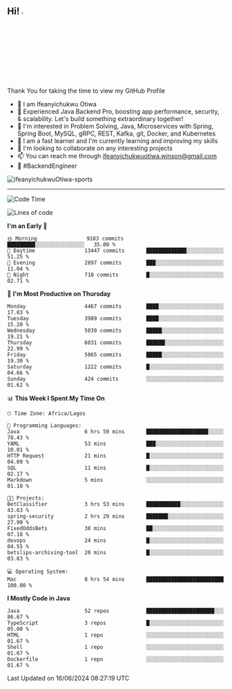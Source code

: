 <!-- BLOG-POST-LIST:START --><!-- BLOG-POST-LIST:END -->

## Hi! <img src="https://media.giphy.com/media/hvRJCLFzcasrR4ia7z/giphy.gif" width="4%"> 

Thank You for taking the time to view my GitHub Profile

- 👋 I am Ifeanyichukwu Otiwa
- 🚀 Experienced Java Backend Pro, boosting app performance, security, & scalability. Let's build something extraordinary together!
- 👀 I'm interested in Problem Solving, Java, Microservices with Spring, Spring Boot, MySQL, gRPC, REST, Kafka, git, Docker, and Kubernetes
- 🌱 I am a fast learner and I'm currently learning and improving my skills
- 💞️ I'm looking to collaborate on any interesting projects
- 📫 You can reach me through ifeanyichukwuotiwa.winson@gmail.com
- 🚀 #BackendEngineer

<p align="left" marginTop="10px"> <img src="https://komarev.com/ghpvc/?username=ifeanyichukwuOtiwa-sports&label=Profile%20views&color=0e75b6&style=for-the-badge" alt="ifeanyichukwuOtiwa-sports" /> </p>

***

<!--START_SECTION:waka-->
![Code Time](http://img.shields.io/badge/Code%20Time-2%2C611%20hrs%2044%20mins-blue)

![Lines of code](https://img.shields.io/badge/From%20Hello%20World%20I%27ve%20Written-7.1%20million%20lines%20of%20code-blue)

**I'm an Early 🐤** 

```text
🌞 Morning                9183 commits        █████████░░░░░░░░░░░░░░░░   35.00 % 
🌆 Daytime                13447 commits       █████████████░░░░░░░░░░░░   51.25 % 
🌃 Evening                2897 commits        ███░░░░░░░░░░░░░░░░░░░░░░   11.04 % 
🌙 Night                  710 commits         █░░░░░░░░░░░░░░░░░░░░░░░░   02.71 % 
```
📅 **I'm Most Productive on Thursday** 

```text
Monday                   4467 commits        ████░░░░░░░░░░░░░░░░░░░░░   17.03 % 
Tuesday                  3989 commits        ████░░░░░░░░░░░░░░░░░░░░░   15.20 % 
Wednesday                5039 commits        █████░░░░░░░░░░░░░░░░░░░░   19.21 % 
Thursday                 6031 commits        ██████░░░░░░░░░░░░░░░░░░░   22.99 % 
Friday                   5065 commits        █████░░░░░░░░░░░░░░░░░░░░   19.30 % 
Saturday                 1222 commits        █░░░░░░░░░░░░░░░░░░░░░░░░   04.66 % 
Sunday                   424 commits         ░░░░░░░░░░░░░░░░░░░░░░░░░   01.62 % 
```


📊 **This Week I Spent My Time On** 

```text
🕑︎ Time Zone: Africa/Lagos

💬 Programming Languages: 
Java                     6 hrs 59 mins       ████████████████████░░░░░   78.43 % 
YAML                     53 mins             ███░░░░░░░░░░░░░░░░░░░░░░   10.01 % 
HTTP Request             21 mins             █░░░░░░░░░░░░░░░░░░░░░░░░   04.09 % 
SQL                      11 mins             █░░░░░░░░░░░░░░░░░░░░░░░░   02.17 % 
Markdown                 5 mins              ░░░░░░░░░░░░░░░░░░░░░░░░░   01.10 % 

🐱‍💻 Projects: 
BetClassifier            3 hrs 53 mins       ███████████░░░░░░░░░░░░░░   43.63 % 
spring-security          2 hrs 29 mins       ███████░░░░░░░░░░░░░░░░░░   27.90 % 
FixedOddsBets            38 mins             ██░░░░░░░░░░░░░░░░░░░░░░░   07.18 % 
devops                   24 mins             █░░░░░░░░░░░░░░░░░░░░░░░░   04.55 % 
betslips-archiving-tool  20 mins             █░░░░░░░░░░░░░░░░░░░░░░░░   03.83 % 

💻 Operating System: 
Mac                      8 hrs 54 mins       █████████████████████████   100.00 % 
```

**I Mostly Code in Java** 

```text
Java                     52 repos            ██████████████████████░░░   86.67 % 
TypeScript               3 repos             █░░░░░░░░░░░░░░░░░░░░░░░░   05.00 % 
HTML                     1 repo              ░░░░░░░░░░░░░░░░░░░░░░░░░   01.67 % 
Shell                    1 repo              ░░░░░░░░░░░░░░░░░░░░░░░░░   01.67 % 
Dockerfile               1 repo              ░░░░░░░░░░░░░░░░░░░░░░░░░   01.67 % 
```




 Last Updated on 16/06/2024 08:27:19 UTC
<!--END_SECTION:waka-->

<!--
<p align="center">
![trophy](https://github-profile-trophy.vercel.app/?username=ifeanyichukwuOtiwa-sports&theme=onedark) (https://github.com/ryo-ma/github-profile-trophy)
</p>
-->

<!---
ifeanyi-otiwa/ifeanyi-otiwa is a ✨ special ✨ repository because its `README.md` (this file) appears on your GitHub profile.
You can click the Preview link to take a look at your changes.
--->
